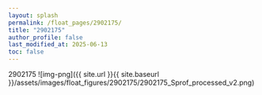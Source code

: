 ```yaml
---
layout: splash
permalink: /float_pages/2902175/
title: "2902175"
author_profile: false
last_modified_at: 2025-06-13
toc: false
---
```

 
2902175
![img-png]({{ site.url }}{{ site.baseurl }}/assets/images/float_figures/2902175/2902175_Sprof_processed_v2.png)